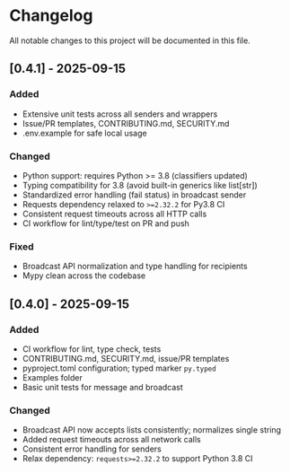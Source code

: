 # Changelog

All notable changes to this project will be documented in this file.

## [0.4.1] - 2025-09-15
### Added
- Extensive unit tests across all senders and wrappers
- Issue/PR templates, CONTRIBUTING.md, SECURITY.md
- .env.example for safe local usage

### Changed
- Python support: requires Python >= 3.8 (classifiers updated)
- Typing compatibility for 3.8 (avoid built-in generics like list[str])
- Standardized error handling (fail status) in broadcast sender
- Requests dependency relaxed to `>=2.32.2` for Py3.8 CI
- Consistent request timeouts across all HTTP calls
- CI workflow for lint/type/test on PR and push

### Fixed
- Broadcast API normalization and type handling for recipients
- Mypy clean across the codebase

## [0.4.0] - 2025-09-15
### Added
- CI workflow for lint, type check, tests
- CONTRIBUTING.md, SECURITY.md, issue/PR templates
- pyproject.toml configuration; typed marker `py.typed`
- Examples folder
- Basic unit tests for message and broadcast

### Changed
- Broadcast API now accepts lists consistently; normalizes single string
- Added request timeouts across all network calls
- Consistent error handling for senders
- Relax dependency: `requests>=2.32.2` to support Python 3.8 CI
